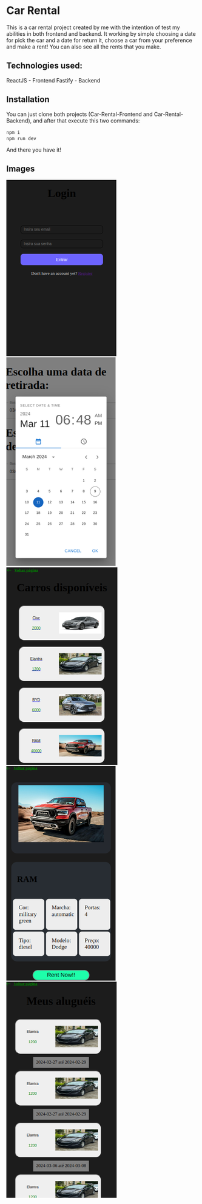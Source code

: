 # Car Rental

This is a car rental project created by me with the intention of test my abilities in both frontend and backend. It working by simple choosing a date for pick the car and a date for return it, choose a car from your preference and make a rent! You can also see all the rents that you make.

## Technologies used:

ReactJS - Frontend
Fastify - Backend

## Installation

You can just clone both projects (Car-Rental-Frontend and Car-Rental-Backend), and after that execute this two commands:

```
npm i
npm run dev
```

And there you have it!

## Images

<img src='./images/Screenshot from 2024-03-09 18-48-05-2.png'>
<img src='./images/Screenshot from 2024-03-09 18-49-33.png'>
<img src='./images/Screenshot from 2024-03-09 18-49-45.png'>
<img src='./images/Screenshot from 2024-03-09 18-49-52.png'>
<img src='./images/Screenshot from 2024-03-09 18-50-26.png'>
